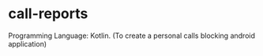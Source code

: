 # call-reports
Programming Language: Kotlin. (To create a personal calls blocking android application)
